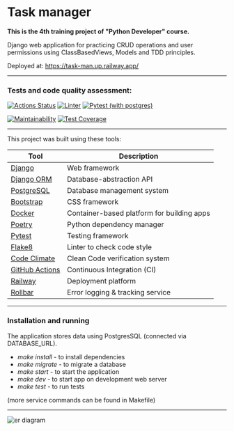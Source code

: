 # Task manager

**This is the 4th training project of "Python Developer" course.**

Django web application for practicing CRUD operations and user permissions using ClassBasedViews, Models and TDD principles.

Deployed at: https://task-man.up.railway.app/

---
### Tests and code quality assessment:
[![Actions Status](https://github.com/Andrey-Volkovitskiy/python-django-developer-project-52/workflows/hexlet-check/badge.svg)](https://github.com/Andrey-Volkovitskiy/python-django-developer-project-52/actions)    [![Linter](https://github.com/Andrey-Volkovitskiy/python-project-52/actions/workflows/flake8_linter.yml/badge.svg)](https://github.com/Andrey-Volkovitskiy/python-project-52/actions/workflows/flake8_linter.yml)    [![Pytest (with postgres)](https://github.com/Andrey-Volkovitskiy/python-project-52/actions/workflows/pytest_with_postgres.yml/badge.svg)](https://github.com/Andrey-Volkovitskiy/python-project-52/actions/workflows/pytest_with_postgres.yml)

[![Maintainability](https://api.codeclimate.com/v1/badges/b06b8d9b092a3a4c9712/maintainability)](https://codeclimate.com/github/Andrey-Volkovitskiy/python-project-52/maintainability)    [![Test Coverage](https://api.codeclimate.com/v1/badges/b06b8d9b092a3a4c9712/test_coverage)](https://codeclimate.com/github/Andrey-Volkovitskiy/python-project-52/test_coverage)


---
This project was built using these tools:

| Tool                                                                        | Description                                             |
|-----------------------------------------------------------------------------|---------------------------------------------------------|
| [Django](https://www.djangoproject.com/)         | Web framework  |
| [Django ORM](https://docs.djangoproject.com/en/4.2/topics/db/)         | Database-abstraction API  |
| [PostgreSQL](https://www.postgresql.org)         | Database management system  |
| [Bootstrap](https://getbootstrap.com/)         | CSS framework  |
| [Docker](https://www.docker.com)       | Container-based platform for building apps  |
| [Poetry](https://poetry.eustace.io/)         | Python dependency manager  |
| [Pytest](https://docs.pytest.org/)               | Testing framework |
| [Flake8](https://flake8.pycqa.org/)               | Linter to check code style |
| [Code Climate](https://codeclimate.com/)               | Clean Code verification system |
| [GitHub Actions](https://github.com/features/actions)               | Continuous Integration (CI) |
| [Railway](https://railway.app)               | Deployment platform |
| [Rollbar](https://rollbar.com/)               | Error logging & tracking service |


---
### Installation and running
The application stores data using PostgresSQL (connected via DATABASE_URL).

- *make install* - to install dependencies
- *make migrate* - to migrate a database
- *make start* - to start the application
- *make dev* - to start app on development web server
- *make test* - to run tests

(more service commands can be found in Makefile)

---
![er diagram](https://github.com/Andrey-Volkovitskiy/python-project-52/blob/main/er_diagram.jpg?raw=true)
